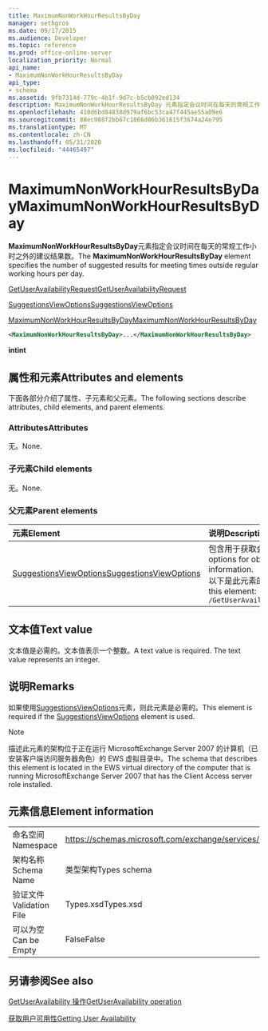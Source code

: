 ```yaml
---
title: MaximumNonWorkHourResultsByDay
manager: sethgros
ms.date: 09/17/2015
ms.audience: Developer
ms.topic: reference
ms.prod: office-online-server
localization_priority: Normal
api_name:
- MaximumNonWorkHourResultsByDay
api_type:
- schema
ms.assetid: 9fb7314d-779c-4b1f-9d7c-b5cb092ed134
description: MaximumNonWorkHourResultsByDay 元素指定会议时间在每天的常规工作小时之外的建议结果数。
ms.openlocfilehash: 410d6bd84838d979af6bc53ca47f445ae55a09e6
ms.sourcegitcommit: 88ec988f2bb67c1866d06b361615f3674a24e795
ms.translationtype: MT
ms.contentlocale: zh-CN
ms.lasthandoff: 05/31/2020
ms.locfileid: "44465497"
---
```

# <a name="maximumnonworkhourresultsbyday"></a><span data-ttu-id="65780-103">MaximumNonWorkHourResultsByDay</span><span class="sxs-lookup"><span data-stu-id="65780-103">MaximumNonWorkHourResultsByDay</span></span>

<span data-ttu-id="65780-104">**MaximumNonWorkHourResultsByDay**元素指定会议时间在每天的常规工作小时之外的建议结果数。</span><span class="sxs-lookup"><span data-stu-id="65780-104">The **MaximumNonWorkHourResultsByDay** element specifies the number of suggested results for meeting times outside regular working hours per day.</span></span> 
  
[<span data-ttu-id="65780-105">GetUserAvailabilityRequest</span><span class="sxs-lookup"><span data-stu-id="65780-105">GetUserAvailabilityRequest</span></span>](getuseravailabilityrequest.md)
  
[<span data-ttu-id="65780-106">SuggestionsViewOptions</span><span class="sxs-lookup"><span data-stu-id="65780-106">SuggestionsViewOptions</span></span>](suggestionsviewoptions.md)
  
[<span data-ttu-id="65780-107">MaximumNonWorkHourResultsByDay</span><span class="sxs-lookup"><span data-stu-id="65780-107">MaximumNonWorkHourResultsByDay</span></span>](maximumnonworkhourresultsbyday.md)
  
```xml
<MaximumNonWorkHourResultsByDay>...</MaximumNonWorkHourResultsByDay>
```

 <span data-ttu-id="65780-108">**int**</span><span class="sxs-lookup"><span data-stu-id="65780-108">**int**</span></span>
## <a name="attributes-and-elements"></a><span data-ttu-id="65780-109">属性和元素</span><span class="sxs-lookup"><span data-stu-id="65780-109">Attributes and elements</span></span>

<span data-ttu-id="65780-110">下面各部分介绍了属性、子元素和父元素。</span><span class="sxs-lookup"><span data-stu-id="65780-110">The following sections describe attributes, child elements, and parent elements.</span></span>
  
### <a name="attributes"></a><span data-ttu-id="65780-111">Attributes</span><span class="sxs-lookup"><span data-stu-id="65780-111">Attributes</span></span>

<span data-ttu-id="65780-112">无。</span><span class="sxs-lookup"><span data-stu-id="65780-112">None.</span></span>
  
### <a name="child-elements"></a><span data-ttu-id="65780-113">子元素</span><span class="sxs-lookup"><span data-stu-id="65780-113">Child elements</span></span>

<span data-ttu-id="65780-114">无。</span><span class="sxs-lookup"><span data-stu-id="65780-114">None.</span></span>
  
### <a name="parent-elements"></a><span data-ttu-id="65780-115">父元素</span><span class="sxs-lookup"><span data-stu-id="65780-115">Parent elements</span></span>

|<span data-ttu-id="65780-116">**元素**</span><span class="sxs-lookup"><span data-stu-id="65780-116">**Element**</span></span>|<span data-ttu-id="65780-117">**说明**</span><span class="sxs-lookup"><span data-stu-id="65780-117">**Description**</span></span>|
|:-----|:-----|
|[<span data-ttu-id="65780-118">SuggestionsViewOptions</span><span class="sxs-lookup"><span data-stu-id="65780-118">SuggestionsViewOptions</span></span>](suggestionsviewoptions.md) <br/> |<span data-ttu-id="65780-119">包含用于获取会议建议信息的选项。</span><span class="sxs-lookup"><span data-stu-id="65780-119">Contains the options for obtaining meeting suggestion information.</span></span>  <br/> <span data-ttu-id="65780-120">以下是此元素的 XPath：</span><span class="sxs-lookup"><span data-stu-id="65780-120">The following is the XPath to this element:</span></span>  <br/>  `/GetUserAvailabilityRequest/SuggestionViewOptions` <br/> |
   
## <a name="text-value"></a><span data-ttu-id="65780-121">文本值</span><span class="sxs-lookup"><span data-stu-id="65780-121">Text value</span></span>

<span data-ttu-id="65780-p101">文本值是必需的。文本值表示一个整数。</span><span class="sxs-lookup"><span data-stu-id="65780-p101">A text value is required. The text value represents an integer.</span></span>
  
## <a name="remarks"></a><span data-ttu-id="65780-124">说明</span><span class="sxs-lookup"><span data-stu-id="65780-124">Remarks</span></span>

<span data-ttu-id="65780-125">如果使用[SuggestionsViewOptions](suggestionsviewoptions.md)元素，则此元素是必需的。</span><span class="sxs-lookup"><span data-stu-id="65780-125">This element is required if the [SuggestionsViewOptions](suggestionsviewoptions.md) element is used.</span></span> 
  
> [!NOTE]
> <span data-ttu-id="65780-126">描述此元素的架构位于正在运行 MicrosoftExchange Server 2007 的计算机（已安装客户端访问服务器角色）的 EWS 虚拟目录中。</span><span class="sxs-lookup"><span data-stu-id="65780-126">The schema that describes this element is located in the EWS virtual directory of the computer that is running MicrosoftExchange Server 2007 that has the Client Access server role installed.</span></span> 
  
## <a name="element-information"></a><span data-ttu-id="65780-127">元素信息</span><span class="sxs-lookup"><span data-stu-id="65780-127">Element information</span></span>

|||
|:-----|:-----|
|<span data-ttu-id="65780-128">命名空间</span><span class="sxs-lookup"><span data-stu-id="65780-128">Namespace</span></span>  <br/> |https://schemas.microsoft.com/exchange/services/2006/types  <br/> |
|<span data-ttu-id="65780-129">架构名称</span><span class="sxs-lookup"><span data-stu-id="65780-129">Schema Name</span></span>  <br/> |<span data-ttu-id="65780-130">类型架构</span><span class="sxs-lookup"><span data-stu-id="65780-130">Types schema</span></span>  <br/> |
|<span data-ttu-id="65780-131">验证文件</span><span class="sxs-lookup"><span data-stu-id="65780-131">Validation File</span></span>  <br/> |<span data-ttu-id="65780-132">Types.xsd</span><span class="sxs-lookup"><span data-stu-id="65780-132">Types.xsd</span></span>  <br/> |
|<span data-ttu-id="65780-133">可以为空</span><span class="sxs-lookup"><span data-stu-id="65780-133">Can be Empty</span></span>  <br/> |<span data-ttu-id="65780-134">False</span><span class="sxs-lookup"><span data-stu-id="65780-134">False</span></span>  <br/> |
   
## <a name="see-also"></a><span data-ttu-id="65780-135">另请参阅</span><span class="sxs-lookup"><span data-stu-id="65780-135">See also</span></span>



[<span data-ttu-id="65780-136">GetUserAvailability 操作</span><span class="sxs-lookup"><span data-stu-id="65780-136">GetUserAvailability operation</span></span>](getuseravailability-operation.md)


[<span data-ttu-id="65780-137">获取用户可用性</span><span class="sxs-lookup"><span data-stu-id="65780-137">Getting User Availability</span></span>](https://msdn.microsoft.com/library/d4133fcb-9b0f-4e6b-aadf-a389da83516a%28Office.15%29.aspx)

